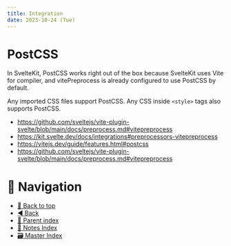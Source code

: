 ```yaml
---
title: Integration
date: 2023-10-24 (Tue)
---
```


# PostCSS

In SvelteKit, PostCSS works right out of the box because SvelteKit uses Vite for
compiler, and vitePreprocess is already configured to use PostCSS by default.

Any imported CSS files support PostCSS. Any CSS inside `<style>` tags also
supports PostCSS.

- https://github.com/sveltejs/vite-plugin-svelte/blob/main/docs/preprocess.md#vitepreprocess
- https://kit.svelte.dev/docs/integrations#preprocessors-vitepreprocess
- https://vitejs.dev/guide/features.html#postcss
- https://github.com/sveltejs/vite-plugin-svelte/blob/main/docs/preprocess.md#vitepreprocess

# 🧭 Navigation

- [🔼 Back to top](#)
- [◀️ Back](index.md)
- [🔖 Parent index](index.md)
- [📑 Notes Index](../../../index.md)
- [🗃️ Master Index](../../../../index.md)
